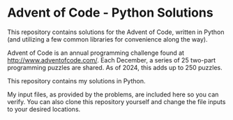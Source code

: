 # Advent of Code - Python Solutions
This repository contains solutions for the Advent of Code, written in Python (and utilizing a few common libraries for convenience along the way).

Advent of Code is an annual programming challenge found at http://www.adventofcode.com/.  Each December, a series of 25 two-part programming puzzles are shared.  As of 2024, this adds up to 250 puzzles.

This repository contains my solutions in Python.

My input files, as provided by the problems, are included here so you can verify.  You can also clone this repository yourself and change the file inputs to your desired locations.